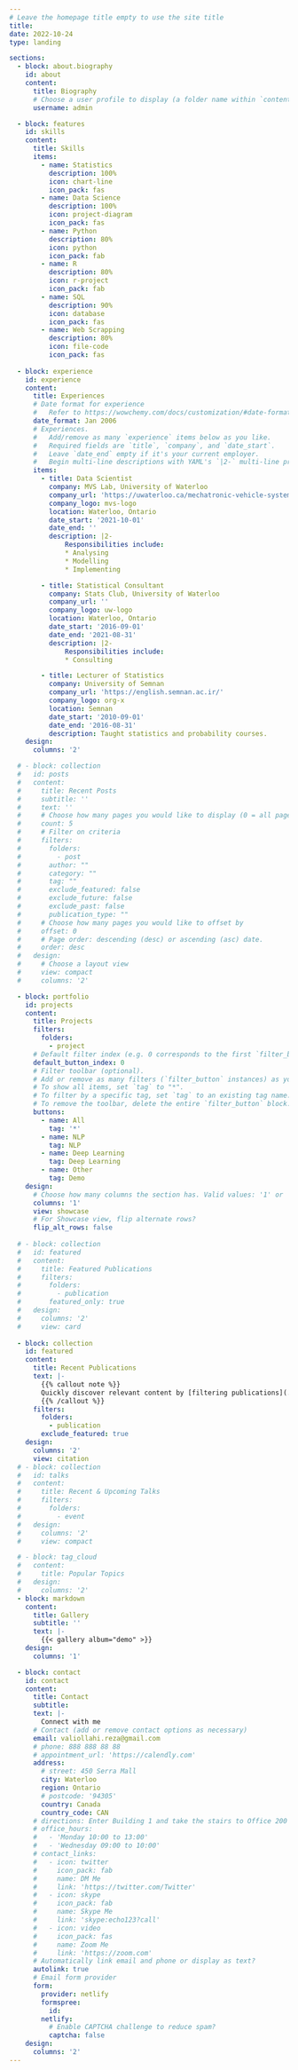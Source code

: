 ```yaml
---
# Leave the homepage title empty to use the site title
title:
date: 2022-10-24
type: landing

sections:
  - block: about.biography
    id: about
    content:
      title: Biography
      # Choose a user profile to display (a folder name within `content/authors/`)
      username: admin

  - block: features
    id: skills
    content:
      title: Skills
      items:
        - name: Statistics
          description: 100%
          icon: chart-line
          icon_pack: fas
        - name: Data Science
          description: 100%
          icon: project-diagram
          icon_pack: fas
        - name: Python
          description: 80%
          icon: python
          icon_pack: fab
        - name: R
          description: 80%
          icon: r-project
          icon_pack: fab
        - name: SQL
          description: 90%
          icon: database
          icon_pack: fas
        - name: Web Scrapping
          description: 80%
          icon: file-code
          icon_pack: fas
      
  - block: experience
    id: experience
    content:
      title: Experiences
      # Date format for experience
      #   Refer to https://wowchemy.com/docs/customization/#date-format
      date_format: Jan 2006
      # Experiences.
      #   Add/remove as many `experience` items below as you like.
      #   Required fields are `title`, `company`, and `date_start`.
      #   Leave `date_end` empty if it's your current employer.
      #   Begin multi-line descriptions with YAML's `|2-` multi-line prefix.
      items:
        - title: Data Scientist
          company: MVS Lab, University of Waterloo
          company_url: 'https://uwaterloo.ca/mechatronic-vehicle-systems-lab/'
          company_logo: mvs-logo
          location: Waterloo, Ontario
          date_start: '2021-10-01'
          date_end: ''
          description: |2-
              Responsibilities include:
              * Analysing
              * Modelling
              * Implementing

        - title: Statistical Consultant
          company: Stats Club, University of Waterloo
          company_url: ''
          company_logo: uw-logo
          location: Waterloo, Ontario
          date_start: '2016-09-01'
          date_end: '2021-08-31'
          description: |2-
              Responsibilities include:
              * Consulting

        - title: Lecturer of Statistics
          company: University of Semnan
          company_url: 'https://english.semnan.ac.ir/'
          company_logo: org-x
          location: Semnan
          date_start: '2010-09-01'
          date_end: '2016-08-31'
          description: Taught statistics and probability courses.
    design:
      columns: '2'

  # - block: collection
  #   id: posts
  #   content:
  #     title: Recent Posts
  #     subtitle: ''
  #     text: ''
  #     # Choose how many pages you would like to display (0 = all pages)
  #     count: 5
  #     # Filter on criteria
  #     filters:
  #       folders:
  #         - post
  #       author: ""
  #       category: ""
  #       tag: ""
  #       exclude_featured: false
  #       exclude_future: false
  #       exclude_past: false
  #       publication_type: ""
  #     # Choose how many pages you would like to offset by
  #     offset: 0
  #     # Page order: descending (desc) or ascending (asc) date.
  #     order: desc
  #   design:
  #     # Choose a layout view
  #     view: compact
  #     columns: '2'

  - block: portfolio
    id: projects
    content:
      title: Projects
      filters:
        folders:
          - project
      # Default filter index (e.g. 0 corresponds to the first `filter_button` instance below).
      default_button_index: 0
      # Filter toolbar (optional).
      # Add or remove as many filters (`filter_button` instances) as you like.
      # To show all items, set `tag` to "*".
      # To filter by a specific tag, set `tag` to an existing tag name.
      # To remove the toolbar, delete the entire `filter_button` block.
      buttons:
        - name: All
          tag: '*'
        - name: NLP
          tag: NLP
        - name: Deep Learning
          tag: Deep Learning
        - name: Other
          tag: Demo
    design:
      # Choose how many columns the section has. Valid values: '1' or '2'.
      columns: '1'
      view: showcase
      # For Showcase view, flip alternate rows?
      flip_alt_rows: false
    
  # - block: collection
  #   id: featured
  #   content:
  #     title: Featured Publications
  #     filters:
  #       folders:
  #         - publication
  #       featured_only: true
  #   design:
  #     columns: '2'
  #     view: card
    
  - block: collection
    id: featured
    content:
      title: Recent Publications
      text: |-
        {{% callout note %}}
        Quickly discover relevant content by [filtering publications](./publication/).
        {{% /callout %}}
      filters:
        folders:
          - publication
        exclude_featured: true
    design:
      columns: '2'
      view: citation
  # - block: collection
  #   id: talks
  #   content:
  #     title: Recent & Upcoming Talks
  #     filters:
  #       folders:
  #         - event
  #   design:
  #     columns: '2'
  #     view: compact

  # - block: tag_cloud
  #   content:
  #     title: Popular Topics
  #   design:
  #     columns: '2'
  - block: markdown
    content:
      title: Gallery
      subtitle: ''
      text: |-
        {{< gallery album="demo" >}}
    design:
      columns: '1'

  - block: contact
    id: contact
    content:
      title: Contact
      subtitle:
      text: |-
        Connect with me
      # Contact (add or remove contact options as necessary)
      email: valiollahi.reza@gmail.com
      # phone: 888 888 88 88
      # appointment_url: 'https://calendly.com'
      address:
        # street: 450 Serra Mall
        city: Waterloo
        region: Ontario
        # postcode: '94305'
        country: Canada
        country_code: CAN
      # directions: Enter Building 1 and take the stairs to Office 200 on Floor 2
      # office_hours:
      #   - 'Monday 10:00 to 13:00'
      #   - 'Wednesday 09:00 to 10:00'
      # contact_links:
      #   - icon: twitter
      #     icon_pack: fab
      #     name: DM Me
      #     link: 'https://twitter.com/Twitter'
      #   - icon: skype
      #     icon_pack: fab
      #     name: Skype Me
      #     link: 'skype:echo123?call'
      #   - icon: video
      #     icon_pack: fas
      #     name: Zoom Me
      #     link: 'https://zoom.com'
      # Automatically link email and phone or display as text?
      autolink: true
      # Email form provider
      form:
        provider: netlify
        formspree:
          id:
        netlify:
          # Enable CAPTCHA challenge to reduce spam?
          captcha: false
    design:
      columns: '2'
---
```

